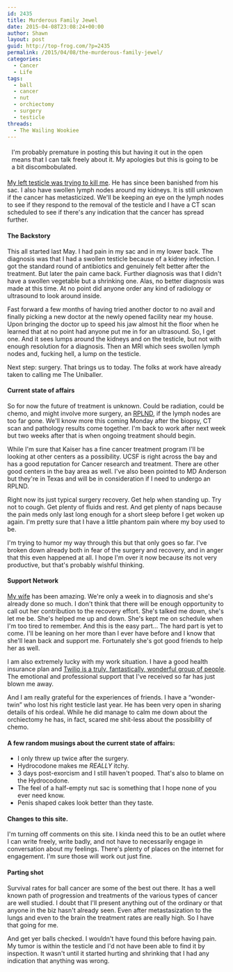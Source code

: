 ```yaml
---
id: 2435
title: Murderous Family Jewel
date: 2015-04-08T23:08:24+00:00
author: Shawn
layout: post
guid: http://top-frog.com/?p=2435
permalink: /2015/04/08/the-murderous-family-jewel/
categories:
  - Cancer
  - Life
tags:
  - ball
  - cancer
  - nut
  - orchiectomy
  - surgery
  - testicle
threads:
  - The Wailing Wookiee
---
```

<div class="quicknav" style="padding: 5px 10px">
  I'm probably premature in posting this but having it out in the open means that I can talk freely about it. My apologies but this is going to be a bit discombobulated.
</div>

[My left testicle was trying to kill me](http://www.testicularcancerawarenessfoundation.org/testicular-cancer-info/). He has since been banished from his sac. I also have swollen lymph nodes around my kidneys. It is still unknown if the cancer has metasticized. We'll be keeping an eye on the lymph nodes to see if they respond to the removal of the testicle and I have a CT scan scheduled to see if there's any indication that the cancer has spread further.

#### The Backstory

This all started last May. I had pain in my sac and in my lower back. The diagnosis was that I had a swollen testicle because of a kidney infection. I got the standard round of antibiotics and genuinely felt better after the treatment. But later the pain came back. Further diagnosis was that I didn't have a swollen vegetable but a shrinking one. Alas, no better diagnosis was made at this time. At no point did anyone order any kind of radiology or ultrasound to look around inside.

Fast forward a few months of having tried another doctor to no avail and finally picking a new doctor at the newly opened facility near my house. Upon bringing the doctor up to speed his jaw almost hit the floor when he learned that at no point had anyone put me in for an ultrasound. So, I get one. And it sees lumps around the kidneys and on the testicle, but not with enough resolution for a diagnosis. Then an MRI which sees swollen lymph nodes and, fucking hell, a lump on the testicle.

Next step: surgery. That brings us to today. The folks at work have already taken to calling me The Uniballer. 

#### Current state of affairs

So for now the future of treatment is unknown. Could be radiation, could be chemo, and might involve more surgery, an [RPLND](http://www.testicularcancerawarenessfoundation.org/rplnd-surgery/), if the lymph nodes are too far gone. We'll know more this coming Monday after the biopsy, CT scan and pathology results come together. I'm back to work after next week but two weeks after that is when ongoing treatment should begin. 

While I'm sure that Kaiser has a fine cancer treatment program I'll be looking at other centers as a possibility. UCSF is right across the bay and has a good reputation for Cancer research and treatment. There are other good centers in the bay area as well. I've also been pointed to MD Anderson but they're in Texas and will be in consideration if I need to undergo an RPLND.

Right now its just typical surgery recovery. Get help when standing up. Try not to cough. Get plenty of fluids and rest. And get plenty of naps because the pain meds only last long enough for a short sleep before I get woken up again. I'm pretty sure that I have a little phantom pain where my boy used to be.

I'm trying to humor my way through this but that only goes so far. I've broken down already both in fear of the surgery and recovery, and in anger that this even happened at all. I hope I'm over it now because its not very productive, but that's probably wishful thinking.

#### Support Network

[My wife](http://top-frog.com/2013/07/15/happy-monkey/) has been amazing. We're only a week in to diagnosis and she's already done so much. I don't think that there will be enough opportunity to call out her contribution to the recovery effort. She's talked me down, she's let me be. She's helped me up and down. She's kept me on schedule when I'm too tired to remember. And this is the easy part&hellip; The hard part is yet to come. I'll be leaning on her more than I ever have before and I know that she'll lean back and support me. Fortunately she's got good friends to help her as well. 

I am also extremely lucky with my work situation. I have a good health insurance plan and [Twilio is a truly, fantastically, wonderful group of people](https://www.twilio.com). The emotional and professional support that I've received so far has just blown me away.

And I am really grateful for the experiences of friends. I have a &#8220;wonder-twin&#8221; who lost his right testicle last year. He has been very open in sharing details of his ordeal. While he did manage to calm me down about the orchiectomy he has, in fact, scared me shit-less about the possibility of chemo.

#### A few random musings about the current state of affairs:

  * I only threw up twice after the surgery.
  * Hydrocodone makes me _REALLY_ itchy.
  * 3 days post-exorcism and I still haven't pooped. That's also to blame on the Hydrocodone.
  * The feel of a half-empty nut sac is something that I hope none of you ever need know.
  * Penis shaped cakes look better than they taste.

#### Changes to this site.

I'm turning off comments on this site. I kinda need this to be an outlet where I can write freely, write badly, and not have to necessarily engage in conversation about my feelings. There's plenty of places on the internet for engagement. I'm sure those will work out just fine.

#### Parting shot

Survival rates for ball cancer are some of the best out there. It has a well known path of progression and treatments of the various types of cancer are well studied. I doubt that I'll present anything out of the ordinary or that anyone in the biz hasn't already seen. Even after metastasization to the lungs and even to the brain the treatment rates are really high. So I have that going for me.

And get yer balls checked. I wouldn't have found this before having pain. My tumor is within the testicle and I'd not have been able to find it by inspection. It wasn't until it started hurting and shrinking that I had any indication that anything was wrong.